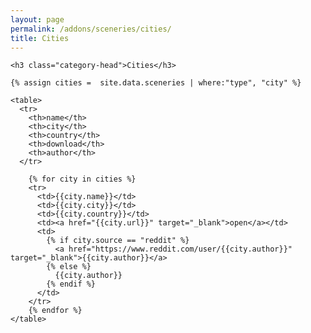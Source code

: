 ```yaml
---
layout: page
permalink: /addons/sceneries/cities/
title: Cities
---
```



<div id="archives">
  <div class="archive-group">

    <h3 class="category-head">Cities</h3>

    {% assign cities =  site.data.sceneries | where:"type", "city" %}

    <table>
      <tr>
        <th>name</th>
        <th>city</th>
        <th>country</th>
        <th>download</th>
        <th>author</th>
      </tr>
 
        {% for city in cities %}
        <tr>
          <td>{{city.name}}</td>
          <td>{{city.city}}</td>
          <td>{{city.country}}</td>          
          <td><a href="{{city.url}}" target="_blank">open</a></td>
          <td>
            {% if city.source == "reddit" %}
              <a href="https://www.reddit.com/user/{{city.author}}" target="_blank">{{city.author}}</a>
            {% else %}
              {{city.author}}
            {% endif %}
          </td>          
        </tr>
        {% endfor %}  
    </table> 
  </div>
</div>